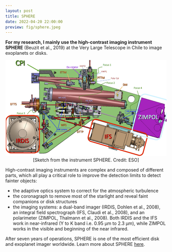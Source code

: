 ```yaml
---
layout: post
title: SPHERE
date: 2022-04-20 22:00:00
preview: fig/sphere.jpeg
---
```


<b>For my research, I mainly use the high-contrast imaging instrument SPHERE</b> (Beuzit et al., 2019) at the Very Large Telescope in Chile to image exoplanets or disks.

<p align="center">
<img src="/fig/sphere.jpeg" height=300>
<br>
[Sketch from the instrument SPHERE. Credit: ESO]
<br>
</p>

High-contrast imaging instruments are complex and composed of different parts, which all play a critical role to improve the detection limits to detect fainter objects: 

- the adaptive optics system to correct for the atmospheric turbulence
- the coronagraph to remove most of the starlight and reveal faint companions or disk structures
- the imaging systems: a dual-band imager (IRDIS, Dohlen et al., 2008), an integral field spectrograph (IFS, Claudi et al., 2008), and an polarimeter (ZIMPOL, Thalmann et al., 2008). Both IRDIS and the IFS work in near-infrared (Y to K band i.e. 0.95 µm to 2.3 µm), while ZIMPOL works in the visible and beginning of the near infrared.


After seven years of operations, SPHERE is one of the most efficient disk and exoplanet imager worldwide. Learn more about SPHERE <a href="https://www.eso.org/public/france/teles-instr/paranal-observatory/vlt/vlt-instr/sphere/">here</a>.
